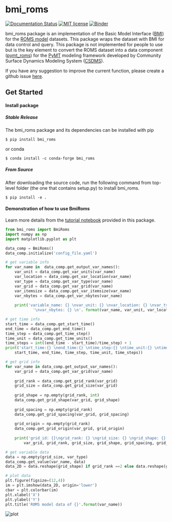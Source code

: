 # bmi_roms
[![Documentation Status](https://readthedocs.org/projects/bmi_era5/badge/?version=latest)](https://bmi_era5.readthedocs.io/en/latest/?badge=latest)
[![MIT license](https://img.shields.io/badge/License-MIT-blue.svg)](https://github.com/gantian127/bmi_era5/blob/master/LICENSE.txt)
[![Binder](https://mybinder.org/badge_logo.svg)](https://mybinder.org/v2/gh/gantian127/bmi_era5/master?filepath=notebooks%2Fbmi_era5.ipynb)


bmi_roms package is an implementation of the Basic Model Interface ([BMI](https://bmi-spec.readthedocs.io/en/latest/)) for
the [ROMS model](https://confluence.ecmwf.int/display/CKB/ERA5) datasets. This package wraps the dataset with BMI for 
data control and query. This package is not implemented for people to use but is the key element to convert the ROMS dataset into 
a data component ([pymt_roms](https://pymt-era5.readthedocs.io/)) for 
the [PyMT](https://pymt.readthedocs.io/en/latest/?badge=latest) modeling framework developed 
by Community Surface Dynamics Modeling System ([CSDMS](https://csdms.colorado.edu/wiki/Main_Page)). 
 
If you have any suggestion to improve the current function, please create a github issue 
[here](https://github.com/gantian127/bmi_roms/issues).

## Get Started

#### Install package

##### Stable Release

The bmi_roms package and its dependencies can be installed with pip
```
$ pip install bmi_roms
```

or conda
```
$ conda install -c conda-forge bmi_roms 
```

##### From Source

After downloading the source code, run the following command from top-level folder 
(the one that contains setup.py) to install bmi_roms.
```
$ pip install -e .
```

#### Demonstration of how to use BmiRoms

Learn more details from the [tutorial notebook](https://github.com/gantian127/bmi_roms/blob/master/notebooks/bmi_roms.ipynb) 
provided in this package.

```python
from bmi_roms import BmiRoms
import numpy as np
import matplotlib.pyplot as plt

data_comp = BmiRoms()
data_comp.initialize('config_file.yaml')

# get variable info
for var_name in  data_comp.get_output_var_names():
    var_unit = data_comp.get_var_units(var_name)
    var_location = data_comp.get_var_location(var_name)
    var_type = data_comp.get_var_type(var_name)
    var_grid = data_comp.get_var_grid(var_name)
    var_itemsize = data_comp.get_var_itemsize(var_name)
    var_nbytes = data_comp.get_var_nbytes(var_name)
    
    print('variable_name: {} \nvar_unit: {} \nvar_location: {} \nvar_type: {} \nvar_grid: {} \nvar_itemsize: {}' 
            '\nvar_nbytes: {} \n'. format(var_name, var_unit, var_location, var_type, var_grid, var_itemsize, var_nbytes))

# get time info
start_time = data_comp.get_start_time()
end_time = data_comp.get_end_time()
time_step = data_comp.get_time_step()
time_unit = data_comp.get_time_units()
time_steps = int((end_time - start_time)/time_step) + 1
print('start_time:{} \nend_time:{} \ntime_step:{} \ntime_unit:{} \ntime_steps:{} \n'.format(
    start_time, end_time, time_step, time_unit, time_steps))

# get grid info 
for var_name in data_comp.get_output_var_names():
    var_grid = data_comp.get_var_grid(var_name)
    
    grid_rank = data_comp.get_grid_rank(var_grid) 
    grid_size = data_comp.get_grid_size(var_grid)
    
    grid_shape = np.empty(grid_rank, int)
    data_comp.get_grid_shape(var_grid, grid_shape)
    
    grid_spacing = np.empty(grid_rank)
    data_comp.get_grid_spacing(var_grid, grid_spacing)
    
    grid_origin = np.empty(grid_rank)
    data_comp.get_grid_origin(var_grid, grid_origin)
    
    print('grid_id: {}\ngrid_rank: {} \ngrid_size: {} \ngrid_shape: {} \ngrid_spacing: {} \ngrid_origin: {} \n'.format(
        var_grid, grid_rank, grid_size, grid_shape, grid_spacing, grid_origin))

# get variable data
data = np.empty(grid_size, var_type)
data_comp.get_value(var_name, data)
data_2D = data.reshape(grid_shape) if grid_rank ==2 else data.reshape(grid_shape)[0]

# plot data
plt.figure(figsize=(12,4))
im = plt.imshow(data_2D, origin='lower')
cbar = plt.colorbar(im)
plt.xlabel('X')
plt.ylabel('Y')
plt.title('ROMS model data of {}'.format(var_name))
```

![plot](docs/source/_static/plot.png)





